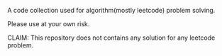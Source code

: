 A code collection used for algorithm(mostly leetcode) problem solving.

Please use at your own risk.

CLAIM: This repository does not contains any solution for any leetcode problem.
